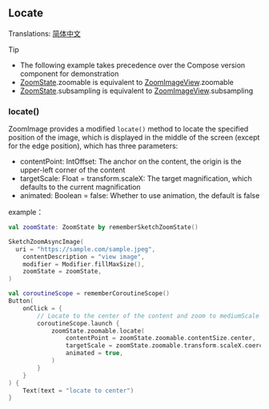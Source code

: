 ## Locate

Translations: [简体中文](locate.zh.md)

> [!TIP]
> * The following example takes precedence over the Compose version component for demonstration
> * [ZoomState].zoomable is equivalent to [ZoomImageView].zoomable
> * [ZoomState].subsampling is equivalent to [ZoomImageView].subsampling

### locate()

ZoomImage provides a modified `locate()` method to locate the specified position of the image,
which is displayed in the middle of the screen (except for the edge position), which has three
parameters:

* contentPoint: IntOffset: The anchor on the content, the origin is the upper-left corner of the
  content
* targetScale: Float = transform.scaleX: The target magnification, which defaults to the current
  magnification
* animated: Boolean = false: Whether to use animation, the default is false

example：

```kotlin
val zoomState: ZoomState by rememberSketchZoomState()

SketchZoomAsyncImage(
  uri = "https://sample.com/sample.jpeg",
    contentDescription = "view image",
    modifier = Modifier.fillMaxSize(),
    zoomState = zoomState,
)

val coroutineScope = rememberCoroutineScope()
Button(
    onClick = {
        // Locate to the center of the content and zoom to mediumScale if the current zoom factor is less than MediumScale
        coroutineScope.launch {
            zoomState.zoomable.locate(
                contentPoint = zoomState.zoomable.contentSize.center,
                targetScale = zoomState.zoomable.transform.scaleX.coerceAtLeast(zoomState.zoomable.mediumScale),
                animated = true,
            )
        }
    }
) {
    Text(text = "locate to center")
}
```

[ZoomImageView]: ../zoomimage-view/src/main/kotlin/com/github/panpf/zoomimage/ZoomImageView.kt

[ZoomImage]: ../zoomimage-compose/src/commonMain/kotlin/com/github/panpf/zoomimage/ZoomImage.kt

[ZoomState]: ../zoomimage-compose/src/commonMain/kotlin/com/github/panpf/zoomimage/compose/ZoomState.kt